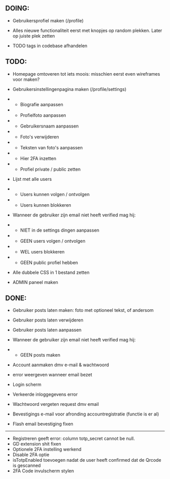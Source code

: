 ## DOING:

- Gebruikersprofiel maken (/profile)

- Alles nieuwe functionaliteit eerst met knopjes op random plekken. Later op juiste plek zetten

- TODO tags in codebase afhandelen


## TODO:

- Homepage omtoveren tot iets moois: misschien eerst even wireframes voor maken?

- Gebruikersinstellingenpagina maken (/profile/settings)
- - Biografie aanpassen
- - Profielfoto aanpassen
- - Gebruikersnaam aanpassen
- - Foto's verwijderen
- - Teksten van foto's aanpassen
- - Hier 2FA inzetten
- - Profiel private / public zetten

- Lijst met alle users
- - Users kunnen volgen / ontvolgen
- - Users kunnen blokkeren

- Wanneer de gebruiker zijn email niet heeft verified mag hij:
- - NIET in de settings dingen aanpassen
- - GEEN users volgen / ontvolgen
- - WEL users blokkeren
- - GEEN public profiel hebben
    
- Alle dubbele CSS in 1 bestand zetten

- ADMIN paneel maken

## DONE:

- Gebruiker posts laten maken: foto met optioneel tekst, of andersom
- Gebruiker posts laten verwijderen
- Gebruiker posts laten aanpassen

- Wanneer de gebruiker zijn email niet heeft verified mag hij:
- - GEEN posts maken



- Account aanmaken dmv e-mail & wachtwoord
- error weergeven wanneer email bezet
- Login scherm
- Verkeerde inloggegevens error
- Wachtwoord vergeten request dmv email
- Bevestigings e-mail voor afronding accountregistratie (functie is er al)
- Flash email bevestiging fixen
--- 
- Registreren geeft error: column totp_secret cannot be null.
- GD extension shit fixen
- Optionele 2FA instelling werkend
- Disable 2FA optie
- isTotpEnabled toevoegen nadat de user heeft confirmed dat de Qrcode is gescanned
- 2FA Code invulscherm stylen